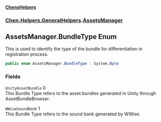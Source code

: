 #### [ChensHelpers](./index.md 'index')
### [Chen.Helpers.GeneralHelpers](./Chen-Helpers-GeneralHelpers.md 'Chen.Helpers.GeneralHelpers').[AssetsManager](./Chen-Helpers-GeneralHelpers-AssetsManager.md 'Chen.Helpers.GeneralHelpers.AssetsManager')
## AssetsManager.BundleType Enum
This is used to identify the type of the bundle for differentiation in registration process.  
```csharp
public enum AssetsManager.BundleType : System.Byte
```
### Fields
<a name='Chen-Helpers-GeneralHelpers-AssetsManager-BundleType-UnityAssetBundle'></a>
`UnityAssetBundle` 0  
This Bundle Type refers to the asset bundles generated in Unity through AssetBundleBrowser.  
  
<a name='Chen-Helpers-GeneralHelpers-AssetsManager-BundleType-WWiseSoundBank'></a>
`WWiseSoundBank` 1  
This Bundle Type refers to the sound bank generated by WWise.  
  
